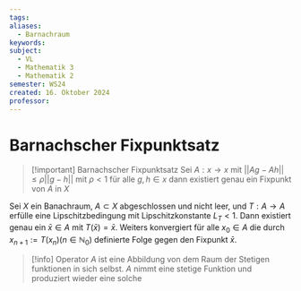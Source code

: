```yaml
---
tags: 
aliases:
  - Barnachraum
keywords: 
subject:
  - VL
  - Mathematik 3
  - Mathematik 2
semester: WS24
created: 16. Oktober 2024
professor:
---
```

 
# Barnachscher Fixpunktsatz

> [!important] Barnachscher Fixpunktsatz
> Sei $A: x \to x$ mit $\lvert\lvert Ag-Ah \rvert\rvert \leq \rho\lvert\lvert g-h \rvert\rvert$ mit $\rho<1$ für alle $g,h \in x$
> dann existiert genau ein Fixpunkt von $A$ in $X$

Sei $X$ ein Banachraum, $A \subset X$ abgeschlossen und nicht leer, und $T: A \rightarrow A$ erfülle eine Lipschitzbedingung mit Lipschitzkonstante $L_T<1$. Dann existiert genau ein $\bar{x} \in A$ mit $T(\bar{x})=\bar{x}$.
Weiters konvergiert für alle $x_0 \in A$ die durch $x_{n+1}:=T\left(x_n\right)\left(n \in \mathbb{N}_0\right)$ definierte Folge gegen den Fixpunkt $\bar{x}$.

> [!info] Operator $A$ ist eine Abbildung von dem Raum der Stetigen funktionen in sich selbst.
> $A$ nimmt eine stetige Funktion und produziert wieder eine solche
